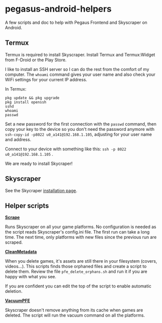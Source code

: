 # pegasus-android-helpers
A few scripts and doc to help with Pegaus Frontend and Skyscraper on Android.

## Termux
Termux is required to install Skyscraper. Install Termux and Termux:Widget from F-Droid or the Play Store.


I like to install an SSH server so I can do the rest from the comfort of my computer. The `whoami` command gives your user name and also check your WiFi settings for your current IP address.

In Termux:
```
pkg update && pkg upgrade
pkg install openssh
sshd
whoami
passwd
``` 
Set a new password for the first connection with the `passwd` command, then copy your key to the device so you don't need the password anymore with `ssh-copy-id -p8022 u0_a141@192.168.1.105`, adjusting for your user name and address.

Connect to your device with something like this: `ssh -p 8022 u0_a141@192.168.1.105` .

We are ready to install Skycraper!

## Skyscraper

See the Skycraper [installation page](INSTALL_SKYSCRAPER.md).

## Helper scripts

**[Scrape](scripts/Scrape)**

Runs Skyscraper on all your game platforms. No configuration is needed as the script reads Skyscraper's config.ini file. The first run can take a long time. The next time, only platforms with new files since the previous run are scraped.

**[CleanMetadata](scripts/CleanMetadata)**

When you delete games, it's assets are still there in your filesystem (covers, videos...). This scripts finds those orphaned files and create a script to delete them. Review the file `pfe_delete_orphans.sh` and run it if you are happy with what you see.

If you are confident you can edit the top of the script to enable automatic deletion.

**[VacuumPFE](scripts/VacuumPFE)**

Skyscraper doesn't remove anything from its cache when games are deleted. The script will run the vacuum command on all the platforms.

